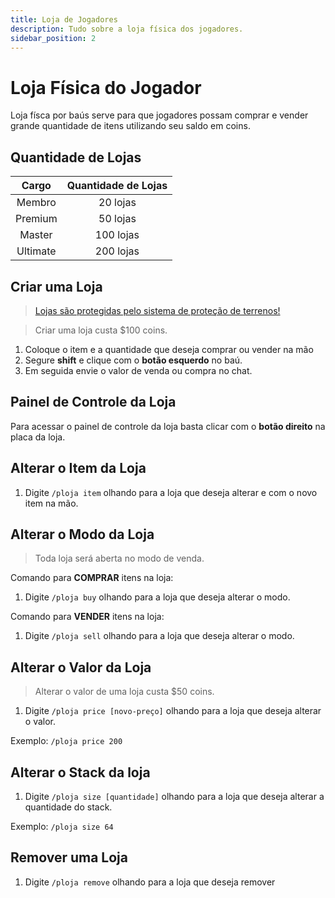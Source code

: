 ```yaml
---
title: Loja de Jogadores
description: Tudo sobre a loja física dos jogadores.
sidebar_position: 2
---
```


# Loja Física do Jogador

Loja físca por baús serve para que jogadores possam comprar e vender grande quantidade de itens utilizando seu saldo em coins.

## Quantidade de Lojas

| Cargo    | Quantidade de Lojas |
| :------: | :-----------------: |
| Membro   | 20 lojas            |
| Premium  | 50 lojas            |
| Master   | 100 lojas           |
| Ultimate | 200 lojas           |

## Criar uma Loja

> [Lojas são protegidas pelo sistema de proteção de terrenos!](../protecao/basica.md)

> Criar uma loja custa $100 coins. 

1. Coloque o item e a quantidade que deseja comprar ou vender na mão
2. Segure **shift** e clique com o **botão esquerdo** no baú.
3. Em seguida envie o valor de venda ou compra no chat.

## Painel de Controle da Loja

Para acessar o painel de controle da loja basta clicar com o **botão direito** na placa da loja.

## Alterar o Item da Loja

1. Digite `/ploja item` olhando para a loja que deseja alterar e com o novo item na mão.

## Alterar o Modo da Loja

> Toda loja será aberta no modo de venda.

Comando para **COMPRAR** itens na loja:
1. Digite `/ploja buy` olhando para a loja que deseja alterar o modo.

Comando para **VENDER** itens na loja:
1. Digite `/ploja sell` olhando para a loja que deseja alterar o modo.

## Alterar o Valor da Loja

> Alterar o valor de uma loja custa $50 coins. 

1. Digite `/ploja price [novo-preço]` olhando para a loja que deseja alterar o valor.

Exemplo: `/ploja price 200`

## Alterar o Stack da loja

1. Digite `/ploja size [quantidade]` olhando para a loja que deseja alterar a quantidade do stack.

Exemplo: `/ploja size 64`

## Remover uma Loja

1. Digite `/ploja remove` olhando para a loja que deseja remover